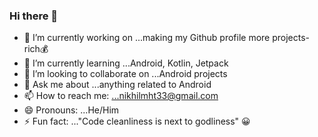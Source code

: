 ### Hi there 👋

- 🔭 I’m currently working on ...making my Github profile more projects-rich💰
- 🌱 I’m currently learning ...Android, Kotlin, Jetpack
- 👯 I’m looking to collaborate on ...Android projects
- 💬 Ask me about ...anything related to Android
- 📫 How to reach me: ...nikhilmht33@gmail.com
- 😄 Pronouns: ...He/Him
- ⚡ Fun fact: ..."Code cleanliness is next to godliness" 😀


